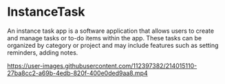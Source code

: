 # InstanceTask
An instance task app is a software application that allows users to create and manage tasks or to-do items within the app. These tasks can be organized by category or project and may include features such as setting reminders, adding notes.


https://user-images.githubusercontent.com/112397382/214015110-27ba8cc2-a69b-4edb-820f-400e0ded9aa8.mp4

